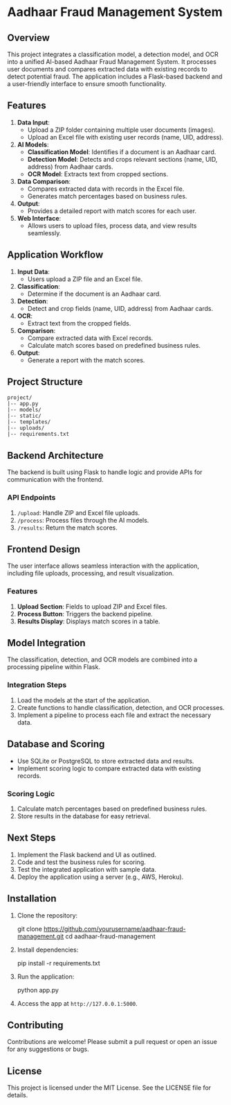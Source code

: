 # Aadhaar Fraud Management System

## Overview

This project integrates a classification model, a detection model, and OCR into a unified AI-based Aadhaar Fraud Management System. It processes user documents and compares extracted data with existing records to detect potential fraud. The application includes a Flask-based backend and a user-friendly interface to ensure smooth functionality.

## Features

1. **Data Input**:
   - Upload a ZIP folder containing multiple user documents (images).
   - Upload an Excel file with existing user records (name, UID, address).
2. **AI Models**:
   - **Classification Model**: Identifies if a document is an Aadhaar card.
   - **Detection Model**: Detects and crops relevant sections (name, UID, address) from Aadhaar cards.
   - **OCR Model**: Extracts text from cropped sections.
3. **Data Comparison**:
   - Compares extracted data with records in the Excel file.
   - Generates match percentages based on business rules.
4. **Output**:
   - Provides a detailed report with match scores for each user.
5. **Web Interface**:
   - Allows users to upload files, process data, and view results seamlessly.

## Application Workflow

1. **Input Data**:
   - Users upload a ZIP file and an Excel file.
2. **Classification**:
   - Determine if the document is an Aadhaar card.
3. **Detection**:
   - Detect and crop fields (name, UID, address) from Aadhaar cards.
4. **OCR**:
   - Extract text from the cropped fields.
5. **Comparison**:
   - Compare extracted data with Excel records.
   - Calculate match scores based on predefined business rules.
6. **Output**:
   - Generate a report with the match scores.

## Project Structure

```
project/
|-- app.py
|-- models/
|-- static/
|-- templates/
|-- uploads/
|-- requirements.txt
```

## Backend Architecture

The backend is built using Flask to handle logic and provide APIs for communication with the frontend.

### API Endpoints

1. `/upload`: Handle ZIP and Excel file uploads.
2. `/process`: Process files through the AI models.
3. `/results`: Return the match scores.

## Frontend Design

The user interface allows seamless interaction with the application, including file uploads, processing, and result visualization.

### Features

1. **Upload Section**: Fields to upload ZIP and Excel files.
2. **Process Button**: Triggers the backend pipeline.
3. **Results Display**: Displays match scores in a table.

## Model Integration

The classification, detection, and OCR models are combined into a processing pipeline within Flask.

### Integration Steps

1. Load the models at the start of the application.
2. Create functions to handle classification, detection, and OCR processes.
3. Implement a pipeline to process each file and extract the necessary data.

## Database and Scoring

- Use SQLite or PostgreSQL to store extracted data and results.
- Implement scoring logic to compare extracted data with existing records.

### Scoring Logic

1. Calculate match percentages based on predefined business rules.
2. Store results in the database for easy retrieval.

## Next Steps

1. Implement the Flask backend and UI as outlined.
2. Code and test the business rules for scoring.
3. Test the integrated application with sample data.
4. Deploy the application using a server (e.g., AWS, Heroku).

## Installation

1. Clone the repository:
   
   git clone https://github.com/yourusername/aadhaar-fraud-management.git
   cd aadhaar-fraud-management
   
2. Install dependencies:
   
   pip install -r requirements.txt
  
3. Run the application:
   
   python app.py
   
4. Access the app at `http://127.0.0.1:5000`.

## Contributing

Contributions are welcome! Please submit a pull request or open an issue for any suggestions or bugs.

## License

This project is licensed under the MIT License. See the LICENSE file for details.

